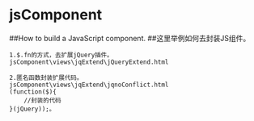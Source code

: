 # jsComponent
##How to build a JavaScript component.
##这里举例如何去封装JS组件。

	1.$.fn的方式，去扩展jQuery插件。
	jsComponent\views\jqExtend\jQueryExtend.html
		
	2.匿名函数封装扩展代码。
	jsComponent\views\jqExtend\jqnoConflict.html
	(function($){
		//封装的代码
	}(jQuery));。
